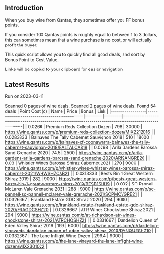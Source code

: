 ## Introduction

When you buy wine from Qantas, they sometimes offer you FF bonus points. 

If you consider 100 Qantas points is roughly equal to between 1 to 3 dollars, this can sometimes mean that a wine purchase is no cost, or will actually profit the buyer.

This quick script allows you to quickly find all good deals, and sort by Bonus Point to Cost Value.

Links will be copied to your clipboard for easier navigation.

## Latest Results

Run on 2023-03-11

Scanned 0 pages of wine deals.
Scanned 2 pages of wine deals.
Found 54 deals
|   Point Cost (c) | Name                                        |   Price |   Bonus | Link                                                                                                    |
|------------------|---------------------------------------------|---------|---------|---------------------------------------------------------------------------------------------------------|
|        0.0266    | Premium Reds Collection Dozen               |   798   |   30000 | https://wine.qantas.com/p/premium-reds-collection-dozen/MIX2212016                                      |
|        0.0283333 | Balnaves The Tally Cabernet Sauvignon 2018  |   510   |   18000 | https://wine.qantas.com/p/balnaves-of-coonawarra-balnaves-the-tally-cabernet-sauvignon-2018/BALTALCAB18 |
|        0.0298    | Arila Gardens Barossa Sand Grenache 2020    |    74.5 |    2500 | https://wine.qantas.com/p/arila-gardens-arila-gardens-barossa-sand-grenache-2020/ARISANGRE20            |
|        0.03      | Whistler Wines Barossa Shiraz Cabernet 2021 |   270   |    9000 | https://wine.qantas.com/p/whistler-wines-whistler-wines-barossa-shiraz-cabernet-2021/WHWSHZCAB21        |
|        0.0313333 | Bests Bin 1 Great Western Shiraz 2019       |   282   |    9000 | https://wine.qantas.com/p/bests-great-western-bests-bin-1-great-western-shiraz-2019/BESB1SHI19          |
|        0.032     | SC Pannell McLaren Vale Grenache 2021       |   288   |    9000 | https://wine.qantas.com/p/sc-pannell-sc-pannell-mclaren-vale-grenache-2021/SCPMCVGRE21                  |
|        0.0326667 | Frankland Estate GDC Shiraz 2020            |   294   |    9000 | https://wine.qantas.com/p/frankland-estate-frankland-estate-gdc-shiraz-2020/FRAGDCSHZ20                 |
|        0.0326667 | ATR Wines Chockstone Shiraz 2021            |   294   |    9000 | https://wine.qantas.com/p/at-richardson-atr-wines-chockstone-shiraz-2021/ATRCHOSHZ21                    |
|        0.0331667 | Dandelion Queen of Eden Valley Shiraz 2019  |   199   |    6000 | https://wine.qantas.com/p/dandelion-vineyards-dandelion-queen-of-eden-valley-shiraz-2019/DANQUESHZ19    |
|        0.0332667 | The Lane Inflight Wine Dozen                |   299.4 |    9000 | https://wine.qantas.com/p/the-lane-vineyard-the-lane-inflight-wine-dozen/MIX2301022                     |

